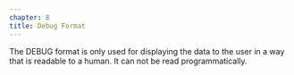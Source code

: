```yaml
---
chapter: 8
title: Debug Format
---
```


The DEBUG format is only used for displaying the data to the user in a way that
is readable to a human. It can not be read programmatically.

